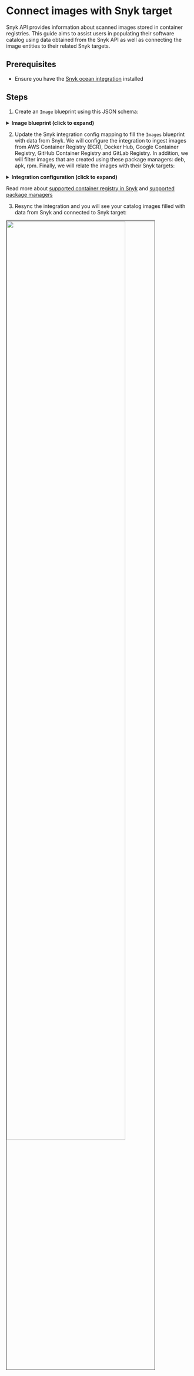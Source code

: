 # Connect images with Snyk target

Snyk API provides information about scanned images stored in container registries. This guide aims to assist users in populating their software catalog using data obtained from the Snyk API as well as connecting the image entities to their related Snyk targets.

## Prerequisites
- Ensure you have the [Snyk ocean integration](/build-your-software-catalog/sync-data-to-catalog/code-quality-security/snyk/) installed

## Steps

1. Create an  `Image` blueprint using this JSON schema:
<details>

<summary> <b> Image blueprint (click to expand)</b></summary>

```json showLineNumbers
{
  "identifier": "image",
  "description": "This blueprint represents an image",
  "title": "Image",
  "icon": "AWS",
  "schema": {
    "properties": {
      "origin": {
        "type": "string",
        "title": "Registry Origin",
        "description": "The origin of the registry",
        "icon": "DefaultProperty"
      },
      "tags": {
        "type": "array",
        "title": "Image Tags",
        "description": "List of tags for the image",
        "icon": "DefaultProperty"
      },
      "pushedAt": {
        "type": "string",
        "title": "Pushed At",
        "description": "Date and time the image was pushed to the repository",
        "format": "date-time",
        "icon": "DefaultProperty"
      },
      "triggeredBy": {
        "type": "string",
        "icon": "TwoUsers",
        "title": "Triggered By",
        "description": "The user who triggered the run"
      }
    },
    "required": []
  },
  "mirrorProperties": {},
  "calculationProperties": {
  },
  "aggregationProperties": {},
  "relations": {
    "snykTarget": {
      "title": "Snyk Target",
      "target": "snykTarget",
      "required": false,
      "many": false
    }
  }
}
```
</details>

2. Update the Snyk integration config mapping to fill the `Images` blueprint with data from Snyk. We will configure the integration to ingest images from AWS Container Registry (ECR), Docker Hub, Google Container Registry, GitHub Container Registry and GitLab Registry. In addition, we will filter images that are created using these package managers: deb, apk, rpm. Finally, we will relate the images with their Snyk targets:

<details>

<summary> <b> Integration configuration (click to expand)</b></summary>
:::tip JQ Explanation
The JQ filters all scanned projects from these origins `[ecr, gcr, docker-hub, github-cr, gitlab-cr]` and use these package managers `[deb, apk, rpm]`
:::

```yaml showLineNumbers
  - kind: project
    selector:
      query: >-
        .attributes as $attr | ["ecr", "gcr", "docker-hub", "github-cr",
        "gitlab-cr"] | contains([$attr.origin]) as $origin_check | ["deb",
        "apk", "rpm"] | contains([$attr.type]) as $type_check | $origin_check
        and $type_check
    port:
      entity:
        mappings:
          identifier: .attributes.name
          title: .attributes.name
          blueprint: '"image"'
          properties:
            pushedAt: .attributes.created
            triggeredBy: .__importer.email
            tags: .attributes.tags
            origin: .attributes.origin
          relations:
            snykTarget: .relationships.target.data.id
```
</details>

Read more about [supported container registry in Snyk](https://docs.snyk.io/snyk-admin/snyk-projects#origin-or-source) and [supported package managers](https://docs.snyk.io/getting-started/supported-languages-frameworks-and-feature-availability-overview)

3. Resync the integration and you will see your catalog images filled with data from Snyk and connected to Snyk target:
  <img src="/img/build-your-software-catalog/sync-data-to-catalog/code-quality-security/connectSnykImageToTarget.png" width="80%" border="1px" />
